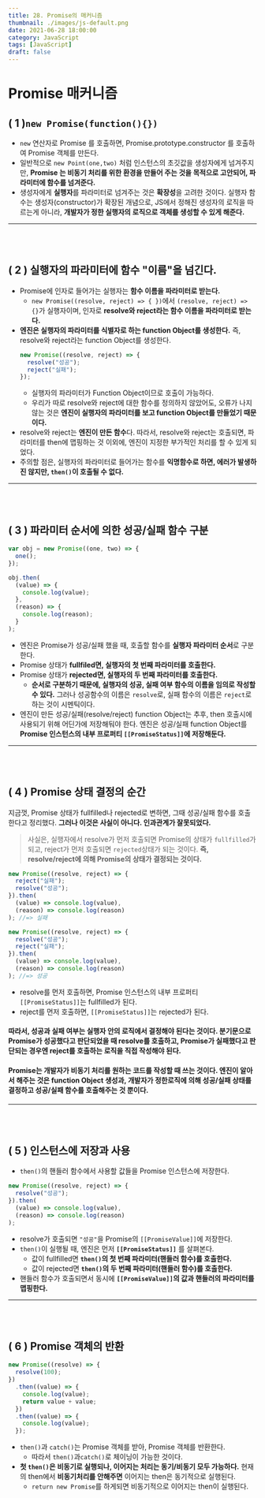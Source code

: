 ```yaml
---
title: 28. Promise의 매커니즘
thumbnail: ./images/js-default.png
date: 2021-06-28 18:00:00
category: JavaScript
tags: [JavaScript]
draft: false
---
```



# Promise 매커니즘

## ( **1** )`new Promise(function(){})`

- `new` 연산자로 Promise 를 호출하면, Promise.prototype.constructor 를 호출하여 Promise 객체를 만든다.
- 일반적으로 `new Point(one,two)` 처럼 인스턴스의 초깃값을 생성자에게 넘겨주지만, **Promise 는 비동기 처리를 위한 환경을 만들어 주는 것을 목적으로 고안되어, 파라미터에 함수를 넘겨준다.**
- 생성자에게 **실행자**를 파라미터로 넘겨주는 것은 **확장성**을 고려한 것이다. 실행자 함수는 생성자(constructor)가 확장된 개념으로, JS에서 정해진 생성자의 로직을 따르는게 아니라, **개발자가 정한 실행자의 로직으로 객체를 생성할 수 있게 해준다.**

<hr>
<br>
<br>

## ( **2** ) 실행자의 파라미터에 함수 "이름"을 넘긴다.

- Promise에 인자로 들어가는 실행자는 **함수 이름을 파라미터로 받는다.**
  - `new Promise((resolve, reject) => { })`에서 `(resolve, reject) => {}`가 실행자이며, 인자로 **resolve와 reject라는 함수 이름을 파라미터로 받는다.**
- **엔진은 실행자의 파라미터를 식별자로 하는 function Object를 생성한다.** 즉, resolve와 reject라는 function Object를 생성한다.
  ```javascript
  new Promise((resolve, reject) => {
    resolve("성공");
    reject("실패");
  });
  ```
  - 실행자의 파라미터가 Function Object이므로 호출이 가능하다.
  - 우리가 따로 resolve와 reject에 대한 함수를 정의하지 않았어도, 오류가 나지 않는 것은 **엔진이 실행자의 파라미터를 보고 function Object를 만들었기 때문이다.**
- resolve와 reject는 **엔진이 만든 함수**다. 따라서, resolve와 reject는 호출되면, 파라미터를 then에 맵핑하는 것 이외에, 엔진이 지정한 부가적인 처리를 할 수 있게 되었다.
- 주의할 점은, 실행자의 파라미터로 들어가는 함수를 **익명함수로 하면, 에러가 발생하진 않지만, `then()`이 호출될 수 없다.**

<hr>
<br>
<br>

## ( **3** ) 파라미터 순서에 의한 성공/실패 함수 구분

```javascript
var obj = new Promise((one, two) => {
  one();
});

obj.then(
  (value) => {
    console.log(value);
  },
  (reason) => {
    console.log(reason);
  }
);
```

- 엔진은 Promise가 성공/실패 했을 때, 호출할 함수를 **실행자 파라미터 순서**로 구분한다.
- Promise 상태가 **fullfiled면, 실행자의 첫 번째 파라미터를 호출한다.**
- Promise 상태가 **rejected면, 실행자의 두 번째 파라미터를 호출한다.**
  - **순서로 구분하기 때문에, 실행자의 성공, 실패 여부 함수의 이름을 임의로 작성할 수 있다.** 그러나 성공함수의 이름은 `resolve`로, 실패 함수의 이름은 `reject`로 하는 것이 시멘틱이다.
- 엔진이 만든 성공/실패(resolve/reject) function Object는 추후, then 호출시에 사용되기 위해 어딘가에 저장해둬야 한다. 엔진은 성공/실패 function Object를 **Promise 인스턴스의 내부 프로퍼티 `[[PromiseStatus]]`에 저장해둔다.**

<hr>
<br>
<br>

## ( **4** ) Promise 상태 결정의 순간

지금껏, Promise 상태가 fullfilled나 rejected로 변하면, 그때 성공/실패 함수를 호출한다고 정리했다. **그러나 이것은 사실이 아니다. 인과관계가 잘못되었다.**

> 사실은, 실행자에서 resolve가 먼저 호출되면 Promise의 상태가 `fullfilled`가 되고, reject가 먼저 호출되면 `rejected`상태가 되는 것이다.
> **즉, resolve/reject에 의해 Promise의 상태가 결정되는 것이다.**

```javascript
new Promise((resolve, reject) => {
  reject("실패");
  resolve("성공");
}).then(
  (value) => console.log(value),
  (reason) => console.log(reason)
); //=> 실패

new Promise((resolve, reject) => {
  resolve("성공");
  reject("실패");
}).then(
  (value) => console.log(value),
  (reason) => console.log(reason)
); //=> 성공
```

- resolve를 먼저 호출하면, Promise 인스턴스의 내부 프로퍼티 `[[PromiseStatus]]`는 fullfilled가 된다.
- reject를 먼저 호출하면, `[[PromiseStatus]]`는 rejected가 된다.

#### 따라서, 성공과 실패 여부는 실행자 안의 로직에서 결정해야 된다는 것이다. 분기문으로 Promise가 성공했다고 판단되었을 때 resolve를 호출하고, Promise가 실패했다고 판단되는 경우엔 reject를 호출하는 로직을 직접 작성해야 된다.

#### Promise는 개발자가 비동기 처리를 원하는 코드를 작성할 때 쓰는 것이다. 엔진이 알아서 해주는 것은 function Object 생성과, 개발자가 정한로직에 의해 성공/실패 상태를 결정하고 성공/실패 함수를 호출해주는 것 뿐이다.

<hr>
<br>
<br>

## ( **5** ) 인스턴스에 저장과 사용

- `then()`의 핸들러 함수에서 사용할 값들을 Promise 인스턴스에 저장한다.

```javascript
new Promise((resolve, reject) => {
  resolve("성공");
}).then(
  (value) => console.log(value),
  (reason) => console.log(reason)
);
```

- resolve가 호출되면 `"성공"`을 Promise의 `[[PromiseValue]]`에 저장한다.
- `then()`이 실행될 때, 엔진은 먼저 **`[[PromiseStatus]]`** 를 살펴본다.
  - 값이 fullfilled면 **`then()`의 첫 번째 파라미터(핸들러 함수)를 호출한다.**
  - 값이 rejected면 **`then()`의 두 번째 파라미터(핸들러 함수)를 호출한다.**
- 핸들러 함수가 호출되면서 동시에 **`[[PromiseValue]]`의 값과 핸들러의 파라미터를 맵핑한다.**

<hr>
<br>
<br>

## ( **6** ) Promise 객체의 반환

```javascript
new Promise((resolve) => {
  resolve(100);
})
  .then((value) => {
    console.log(value);
    return value + value;
  })
  .then((value) => {
    console.log(value);
  });
```

- `then()`과 `catch()`는 Promise 객체를 받아, Promise 객체를 반환한다.
  - 따라서 `then()`과`catch()`로 체이닝이 가능한 것이다.
- **첫 `then()`은 비동기로 실행되나, 이어지는 처리는 동기/비동기 모두 가능하다.** 현재의 then에서 **비동기처리를 안해주면** 이어지는 then은 동기적으로 실행된다.
  - `return new Promise`를 하게되면 비동기적으로 이어지는 then이 실행된다.

